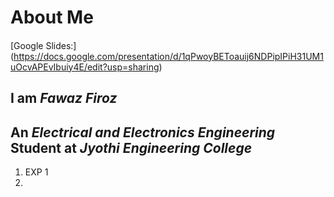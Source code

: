 # About Me
#### 

[Google Slides:] (https://docs.google.com/presentation/d/1qPwoyBEToauij6NDPipIPiH31UM1uOcvAPEvIbuiy4E/edit?usp=sharing)
## I am *Fawaz Firoz*
## An *Electrical and Electronics Engineering* Student at *Jyothi Engineering College*
1. EXP 1
2. 

